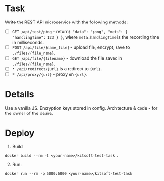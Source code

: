 # Task

Write the REST API microservice with the following methods:

- [ ] `GET /api/test/ping` - return`{ "data": "pong", "meta": { "handlingTime": 123 } }`, where `meta.handlingTime` is the recording time in milliseconds.
- [ ] `POST /api/file/{name_file}` - upload file, encrypt, save to `./files/{file_name}`.
- [ ] `GET /api/file/{filename}` - download the file saved in `./files/{file_name}`.
- [ ] `* /api/redirect/{url}` is a redirect to `{url}`.
- [ ] `* /api/proxy/{url}` - proxy on `{url}`.

# Details

Use a vanilla JS. Encryption keys stored in config. Architecture & code - for the owner of the desire.

# Deploy

1. Build:

```
docker build --rm -t <your-name>/kitsoft-test-task .
```

2. Run:

```
docker run --rm -p 6000:6000 <your-name>/kitsoft-test-task
```
